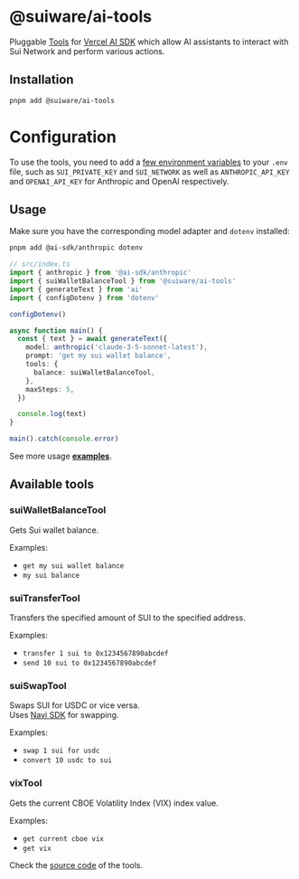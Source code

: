 # @suiware/ai-tools

Pluggable [Tools](https://sdk.vercel.ai/docs/foundations/tools) for [Vercel AI SDK](https://sdk.vercel.ai/) which allow AI assistants to interact with Sui Network and perform various actions.

## Installation

```bash
pnpm add @suiware/ai-tools
```

# Configuration

To use the tools, you need to add a [few environment variables](https://github.com/suiware/ai-tools/blob/main/packages/examples/.env.example) to your `.env` file,
such as `SUI_PRIVATE_KEY` and `SUI_NETWORK` as well as `ANTHROPIC_API_KEY` and `OPENAI_API_KEY` for Anthropic and OpenAI respectively.

## Usage

Make sure you have the corresponding model adapter and `dotenv` installed:

```bash
pnpm add @ai-sdk/anthropic dotenv
```

```ts
// src/index.ts
import { anthropic } from '@ai-sdk/anthropic'
import { suiWalletBalanceTool } from '@suiware/ai-tools'
import { generateText } from 'ai'
import { configDotenv } from 'dotenv'

configDotenv()

async function main() {
  const { text } = await generateText({
    model: anthropic('claude-3-5-sonnet-latest'),
    prompt: 'get my sui wallet balance',
    tools: {
      balance: suiWalletBalanceTool,
    },
    maxSteps: 5,
  })

  console.log(text)
}

main().catch(console.error)
```

See more usage **[examples](https://github.com/suiware/ai-tools/blob/main/packages/examples/README.md)**.

## Available tools

### suiWalletBalanceTool

Gets Sui wallet balance.

Examples:
- `get my sui wallet balance`
- `my sui balance`

### suiTransferTool

Transfers the specified amount of SUI to the specified address.

Examples:
- `transfer 1 sui to 0x1234567890abcdef`
- `send 10 sui to 0x1234567890abcdef`

### suiSwapTool

Swaps SUI for USDC or vice versa.  
Uses [Navi SDK](https://github.com/naviprotocol/navi-sdk) for swapping.

Examples:
- `swap 1 sui for usdc`
- `convert 10 usdc to sui`

### vixTool

Gets the current CBOE Volatility Index (VIX) index value.

Examples:
- `get current cboe vix`
- `get vix`

Check the [source code](https://github.com/suiware/ai-tools/tree/main/packages/tools/src/ai/tools) of the tools.
